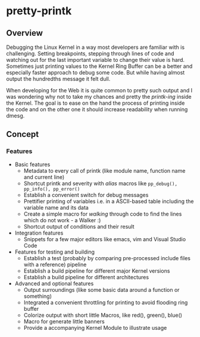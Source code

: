# pretty-printk

## Overview

Debugging the Linux Kernel in a way most developers are familiar with is challenging. Setting breakpoints,
stepping through lines of code and watching out for the last important variable to change their value is hard.
Sometimes just printing values to the Kernel Ring Buffer can be a better and especially faster approach to
debug some code. But while having almost output the hundredths message it felt dull.

When developing for the Web it is quite common to pretty such output and I was wondering why not to take my
chances and pretty the *printk-ing* inside the Kernel. The goal is to ease on the hand the process of printing
inside the code and on the other one it should increase readability when running dmesg.

## Concept

### Features

- Basic features
  - Metadata to every call of printk (like module name, function name and current line)
  - Shortcut printk and severity with *alias* macros like `pp_debug(), pp_info(), pp_error()`
  - Establish a convenient switch for debug messages
  - Prettifier printing of variables i.e. in a ASCII-based table including the variable name and its data
  - Create a simple macro for *walking* through code to find the lines which do not work - a Walker :)
  - Shortcut output of conditions and their result
- Integration features
  - Snippets for a few major editors like emacs, vim and Visual Studio Code
- Features for testing and building
  - Establish a test (probably by comparing pre-processed include files with a reference) pipeline
  - Establish a build pipeline for different major Kernel versions
  - Establish a build pipeline for different architectures
- Advanced and optional features
  - Output surroundings (like some basic data around a function or something)
  - Integrated a convenient throttling for printing to avoid flooding ring buffer
  - Colorize output with short little Macros, like red(), green(), blue()
  - Macro for generate little banners
  - Provide a accompanying Kernel Module to illustrate usage
